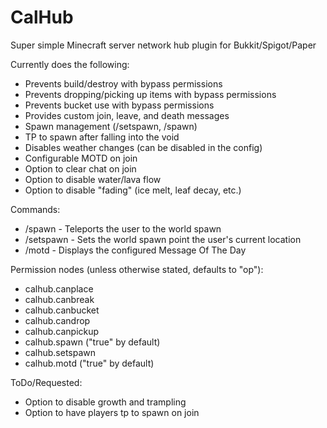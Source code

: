 # CalHub
Super simple Minecraft server network hub plugin for Bukkit/Spigot/Paper

Currently does the following:
+ Prevents build/destroy with bypass permissions
+ Prevents dropping/picking up items with bypass permissions
+ Prevents bucket use with bypass permissions
+ Provides custom join, leave, and death messages
+ Spawn management (/setspawn, /spawn)
+ TP to spawn after falling into the void
+ Disables weather changes (can be disabled in the config)
+ Configurable MOTD on join
+ Option to clear chat on join 
+ Option to disable water/lava flow
+ Option to disable "fading" (ice melt, leaf decay, etc.)

Commands:
+ /spawn - Teleports the user to the world spawn
+ /setspawn - Sets the world spawn point the user's current location
+ /motd - Displays the configured Message Of The Day

Permission nodes (unless otherwise stated, defaults to "op"):
+ calhub.canplace
+ calhub.canbreak
+ calhub.canbucket
+ calhub.candrop
+ calhub.canpickup
+ calhub.spawn ("true" by default)
+ calhub.setspawn
+ calhub.motd ("true" by default)

ToDo/Requested:
+ Option to disable growth and trampling
+ Option to have players tp to spawn on join
